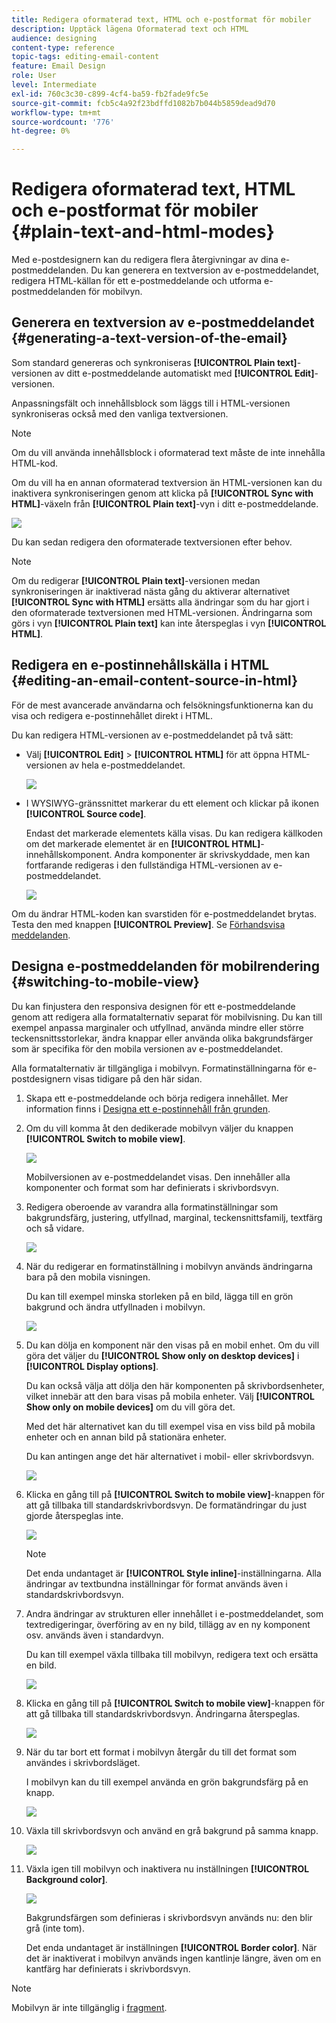 ```yaml
---
title: Redigera oformaterad text, HTML och e-postformat för mobiler
description: Upptäck lägena Oformaterad text och HTML
audience: designing
content-type: reference
topic-tags: editing-email-content
feature: Email Design
role: User
level: Intermediate
exl-id: 760c3c30-c899-4cf4-ba59-fb2fade9fc5e
source-git-commit: fcb5c4a92f23bdffd1082b7b044b5859dead9d70
workflow-type: tm+mt
source-wordcount: '776'
ht-degree: 0%

---
```


# Redigera oformaterad text, HTML och e-postformat för mobiler {#plain-text-and-html-modes}

Med e-postdesignern kan du redigera flera återgivningar av dina e-postmeddelanden. Du kan generera en textversion av e-postmeddelandet, redigera HTML-källan för ett e-postmeddelande och utforma e-postmeddelanden för mobilvyn.

## Generera en textversion av e-postmeddelandet {#generating-a-text-version-of-the-email}

Som standard genereras och synkroniseras **[!UICONTROL Plain text]**-versionen av ditt e-postmeddelande automatiskt med **[!UICONTROL Edit]**-versionen.

Anpassningsfält och innehållsblock som läggs till i HTML-versionen synkroniseras också med den vanliga textversionen.

>[!NOTE]
>
>Om du vill använda innehållsblock i oformaterad text måste de inte innehålla HTML-kod.

Om du vill ha en annan oformaterad textversion än HTML-versionen kan du inaktivera synkroniseringen genom att klicka på **[!UICONTROL Sync with HTML]**-växeln från **[!UICONTROL Plain text]**-vyn i ditt e-postmeddelande.

![](assets/email_designer_textversion.png)

Du kan sedan redigera den oformaterade textversionen efter behov.

>[!NOTE]
>
>Om du redigerar **[!UICONTROL Plain text]**-versionen medan synkroniseringen är inaktiverad nästa gång du aktiverar alternativet **[!UICONTROL Sync with HTML]** ersätts alla ändringar som du har gjort i den oformaterade textversionen med HTML-versionen. Ändringarna som görs i vyn **[!UICONTROL Plain text]** kan inte återspeglas i vyn **[!UICONTROL HTML]**.

## Redigera en e-postinnehållskälla i HTML {#editing-an-email-content-source-in-html}

För de mest avancerade användarna och felsökningsfunktionerna kan du visa och redigera e-postinnehållet direkt i HTML.

Du kan redigera HTML-versionen av e-postmeddelandet på två sätt:

* Välj **[!UICONTROL Edit]** > **[!UICONTROL HTML]** för att öppna HTML-versionen av hela e-postmeddelandet.

   ![](assets/email_designer_html1.png)

* I WYSIWYG-gränssnittet markerar du ett element och klickar på ikonen **[!UICONTROL Source code]**.

   Endast det markerade elementets källa visas. Du kan redigera källkoden om det markerade elementet är en **[!UICONTROL HTML]**-innehållskomponent. Andra komponenter är skrivskyddade, men kan fortfarande redigeras i den fullständiga HTML-versionen av e-postmeddelandet.

   ![](assets/email_designer_html2.png)

Om du ändrar HTML-koden kan svarstiden för e-postmeddelandet brytas. Testa den med knappen **[!UICONTROL Preview]**. Se [Förhandsvisa meddelanden](../../sending/using/previewing-messages.md).

## Designa e-postmeddelanden för mobilrendering {#switching-to-mobile-view}

Du kan finjustera den responsiva designen för ett e-postmeddelande genom att redigera alla formatalternativ separat för mobilvisning. Du kan till exempel anpassa marginaler och utfyllnad, använda mindre eller större teckensnittsstorlekar, ändra knappar eller använda olika bakgrundsfärger som är specifika för den mobila versionen av e-postmeddelandet.

Alla formatalternativ är tillgängliga i mobilvyn. Formatinställningarna för e-postdesignern visas tidigare på den här sidan.

1. Skapa ett e-postmeddelande och börja redigera innehållet. Mer information finns i [Designa ett e-postinnehåll från grunden](../../designing/using/designing-from-scratch.md#designing-an-email-content-from-scratch).
1. Om du vill komma åt den dedikerade mobilvyn väljer du knappen **[!UICONTROL Switch to mobile view]**.

   ![](assets/email_designer_mobile_view_switch.png)

   Mobilversionen av e-postmeddelandet visas. Den innehåller alla komponenter och format som har definierats i skrivbordsvyn.

1. Redigera oberoende av varandra alla formatinställningar som bakgrundsfärg, justering, utfyllnad, marginal, teckensnittsfamilj, textfärg och så vidare.

   ![](assets/email_designer_mobile_view.png)

1. När du redigerar en formatinställning i mobilvyn används ändringarna bara på den mobila visningen.

   Du kan till exempel minska storleken på en bild, lägga till en grön bakgrund och ändra utfyllnaden i mobilvyn.

   ![](assets/email_designer_mobile_view_change.png)

1. Du kan dölja en komponent när den visas på en mobil enhet. Om du vill göra det väljer du **[!UICONTROL Show only on desktop devices]** i **[!UICONTROL Display options]**.

   Du kan också välja att dölja den här komponenten på skrivbordsenheter, vilket innebär att den bara visas på mobila enheter. Välj **[!UICONTROL Show only on mobile devices]** om du vill göra det.

   Med det här alternativet kan du till exempel visa en viss bild på mobila enheter och en annan bild på stationära enheter.

   Du kan antingen ange det här alternativet i mobil- eller skrivbordsvyn.

   ![](assets/email_designer_mobile_hide.png)

1. Klicka en gång till på **[!UICONTROL Switch to mobile view]**-knappen för att gå tillbaka till standardskrivbordsvyn. De formatändringar du just gjorde återspeglas inte.

   ![](assets/email_designer_mobile_view_desktop_no-change.png)

   >[!NOTE]
   >
   >Det enda undantaget är **[!UICONTROL Style inline]**-inställningarna. Alla ändringar av textbundna inställningar för format används även i standardskrivbordsvyn.

1. Andra ändringar av strukturen eller innehållet i e-postmeddelandet, som textredigeringar, överföring av en ny bild, tillägg av en ny komponent osv. används även i standardvyn.

   Du kan till exempel växla tillbaka till mobilvyn, redigera text och ersätta en bild.

   ![](assets/email_designer_mobile_view_change_content.png)

1. Klicka en gång till på **[!UICONTROL Switch to mobile view]**-knappen för att gå tillbaka till standardskrivbordsvyn. Ändringarna återspeglas.

   ![](assets/email_designer_mobile_view_desktop_content-change.png)

1. När du tar bort ett format i mobilvyn återgår du till det format som användes i skrivbordsläget.

   I mobilvyn kan du till exempel använda en grön bakgrundsfärg på en knapp.

   ![](assets/email_designer_mobile_view_background_mobile.png)

1. Växla till skrivbordsvyn och använd en grå bakgrund på samma knapp.

   ![](assets/email_designer_mobile_view_background_desktop.png)

1. Växla igen till mobilvyn och inaktivera nu inställningen **[!UICONTROL Background color]**.

   ![](assets/email_designer_mobile_view_background_mobile_disabled.png)

   Bakgrundsfärgen som definieras i skrivbordsvyn används nu: den blir grå (inte tom).

   Det enda undantaget är inställningen **[!UICONTROL Border color]**. När det är inaktiverat i mobilvyn används ingen kantlinje längre, även om en kantfärg har definierats i skrivbordsvyn.

>[!NOTE]
>
>Mobilvyn är inte tillgänglig i [fragment](../../designing/using/using-reusable-content.md#about-fragments).
